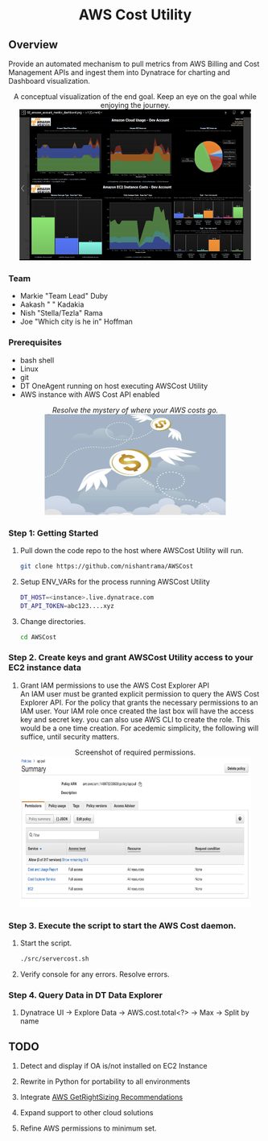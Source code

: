 <h1 align="center"> AWS Cost Utility<project-name></h1>

## Overview
Provide an automated mechanism to pull metrics from AWS Billing and Cost Management APIs and ingest them into Dynatrace for charting and Dashboard visualization.


<p align="center">
A conceptual visualization of the end goal. Keep an eye on the goal while enjoying the journey.<br>
  <img width="460" height="300" src="assets/AppMon_Screenshot.png">
</p>


### Team
- Markie "Team Lead" Duby
- Aakash " " Kadakia
- Nish "Stella/Tezla" Rama
- Joe "Which city is he in" Hoffman




### Prerequisites
- bash shell
- Linux
- git
- DT OneAgent running on host executing AWSCost Utility
- AWS instance with AWS Cost API enabled


<project-description></p>
<p align="center"><i>Resolve the mystery of where your AWS costs go.<project-description></i><br>
 <img width="360" height="200" src="assets/Cloud_Money.png">
</p>



### Step 1: Getting Started




1. Pull down the code repo to the host where AWSCost Utility will run.

   ```bash
   git clone https://github.com/nishantrama/AWSCost
   ```

2. Setup ENV_VARs for the process running AWSCost Utility
   ```bash
   DT_HOST=<instance>.live.dynatrace.com
   DT_API_TOKEN=abc123....xyz
   ```

3. Change directories.

    ```bash
    cd AWSCost
    ```

### Step 2. Create keys and grant AWSCost Utility access to your EC2 instance data

1. Grant IAM permissions to use the AWS Cost Explorer API<br>
An IAM user must be granted explicit permission to query the AWS Cost Explorer API. For the policy that grants the necessary permissions to an IAM user. Your IAM role once created the last box will have the access key and secret key. you can also use AWS CLI to create the role. This would be a one time creation.  For acedemic simplicity, the following will suffice, until security matters.
<p align="center">
Screenshot of required permissions.<br>
  <img width="460" height="300" src="assets/IAMConfig.png">
</p>


### Step 3. Execute the script to start the AWS Cost daemon. 



1. Start the script.

   ```bash
   ./src/servercost.sh
   ```

2. Verify console for any errors.  Resolve errors.  <Magic happens here>




### Step 4. Query Data in DT Data Explorer

1. Dynatrace UI -> Explore Data -> AWS.cost.total<?> -> Max -> Split by name


## TODO
1. Detect and display if OA is/not installed on EC2 Instance

2. Rewrite in Python for portability to all environments

3. Integrate [AWS GetRightSizing Recommendations](
https://docs.aws.amazon.com/aws-cost-management/latest/APIReference/API_GetRightsizingRecommendation.html)

4. Expand support to other cloud solutions 


5. Refine AWS permissions to minimum set.
